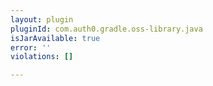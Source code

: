 ```yaml
---
layout: plugin
pluginId: com.auth0.gradle.oss-library.java
isJarAvailable: true
error: ''
violations: []

---
```

